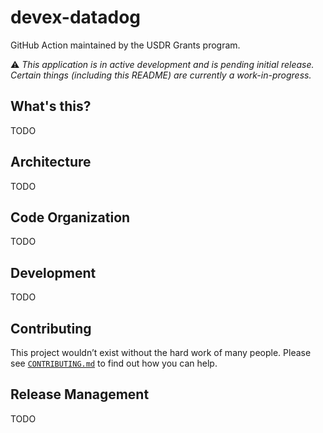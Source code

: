 # devex-datadog

GitHub Action maintained by the USDR Grants program.

⚠️ *This application is in active development and is pending initial release.
Certain things (including this README) are currently a work-in-progress.*

## What's this?

TODO

## Architecture

TODO

## Code Organization

TODO

## Development

TODO

## Contributing

This project wouldn’t exist without the hard work of many people. Please see [`CONTRIBUTING.md`](./CONTRIBUTING.md) to find out how you can help.

## Release Management

TODO
